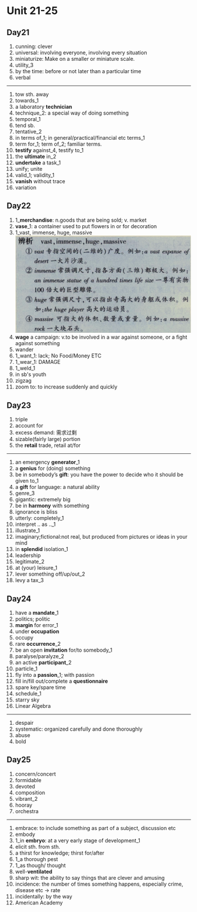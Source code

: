 # Unit 21-25

## Day21

1. cunning: clever
2. universal:  involving everyone, involving every situation
3. miniaturize: Make on a smaller or miniature scale.
4. utility_3
5. by the time: before or not later than a particular time
6. verbal

---

1. tow sth. away
2. towards_1
3. a laboratory **technician**
4. technique_2: a special way of doing something
5. temporal_1
6. tend sb.
7. tentative_2
8. in terms of_1; in general/practical/financial etc terms_1
9. term for_1; term of_2; familiar terms.
10. **testify** against_4, testify to_1
11. the **ultimate** in_2
12. **undertake** a task_1
13. unify; unite
14. valid_1; validity_1
15. **vanish** without trace
16. variation

## Day22

1. 1_**merchandise**: n.goods that are being sold; v. market
2. **vase**_1: a container used to put flowers in or for decoration
3. 1_vast, immense, huge, massive![20220516191936](https://raw.githubusercontent.com/Logible/Image/main/note_image/20220516191936.png)
4. **wage** a campaign: v.to be involved in a war against someone, or a fight against something
5. wander
6. 1_want_1: lack; No Food/Money ETC
7. 1_wear_1:  DAMAGE
8. 1_weld_1
9. in sb's youth
10. zigzag
11. zoom to: to increase suddenly and quickly

## Day23

1. triple
2. account for
3. excess demand: 需求过剩
4. sizable(fairly large) portion
5. the **retail** trade, retail at/for

---

1. an emergency **generator**_1
2. a **genius** for (doing) something
3. be in somebody’s **gift**:  you have the power to decide who it should be given to_1
4. a **gift** for language:  a natural ability
5. genre_3
6. gigantic: extremely big
7. be in **harmony** with something
8. ignorance is bliss
9. utterly: completely_1
10. interpret .. as .._1
11. illustrate_1
12. imaginary;fictional:not real, but produced from pictures or ideas in your mind
13. in **splendid** isolation_1
14. leadership
15. legitimate_2
16. at (your) leisure_1
17. lever something off/up/out_2
18. levy a tax_3

## Day24

1. have a **mandate**_1
2. politics; politic
3. **margin** for error_1
4. under **occupation**
5. occupy
6. rare **occurrence**_2
7. be an open **invitation** for/to somebody_1
8. paralyse/paralyze_2
9. an active **participant**_2
10. particle_1
11. fly into a **passion**_1; with passion
12. fill in/fill out/complete a **questionnaire**
13. spare key/spare time
14. schedule_1
15. starry sky
16. Linear Algebra

---

1. despair
2. systematic: organized carefully and done thoroughly
3. abuse
4. bold

## Day25

1. concern/concert
2. formidable
3. devoted
4. composition
5. vibrant_2
6. hooray
7. orchestra

---

1. embrace: to include something as part of a subject, discussion etc
2. embody
3. 1_in **embryo**: at a very early stage of development_1
4. elicit sth. from sth.
5. a thirst for knowledge; thirst for/after
6. 1_a thorough pest
7. 1_as though/ thought
8. well-**ventilated**
9. sharp wit: the ability to say things that are clever and amusing
10. incidence: the number of times something happens, especially crime, disease etc → rate
11. incidentally:  by the way
12. American Academy
